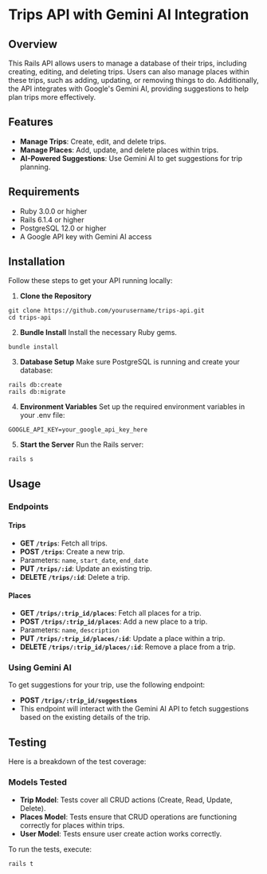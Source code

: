 # Trips API with Gemini AI Integration

## Overview

This Rails API allows users to manage a database of their trips, including creating, editing, and deleting trips. Users can also manage places within these trips, such as adding, updating, or removing things to do. Additionally, the API integrates with Google's Gemini AI, providing suggestions to help plan trips more effectively.

## Features

- **Manage Trips**: Create, edit, and delete trips.
- **Manage Places**: Add, update, and delete places within trips.
- **AI-Powered Suggestions**: Use Gemini AI to get suggestions for trip planning.

## Requirements

- Ruby 3.0.0 or higher
- Rails 6.1.4 or higher
- PostgreSQL 12.0 or higher
- A Google API key with Gemini AI access

## Installation

Follow these steps to get your API running locally:

1. **Clone the Repository**

 ```
git clone https://github.com/yourusername/trips-api.git 
 cd trips-api
```
2. **Bundle Install**
Install the necessary Ruby gems.
```
bundle install
```
3. **Database Setup**
Make sure PostgreSQL is running and create your database:
```
rails db:create
rails db:migrate
```
4. **Environment Variables**
Set up the required environment variables in your .env file:
```
GOOGLE_API_KEY=your_google_api_key_here
```
5. **Start the Server**
Run the Rails server:
```
rails s
```

## Usage

### Endpoints

#### Trips

- **GET `/trips`**: Fetch all trips.
- **POST `/trips`**: Create a new trip.
- Parameters: `name`, `start_date`, `end_date`
- **PUT `/trips/:id`**: Update an existing trip.
- **DELETE `/trips/:id`**: Delete a trip.

#### Places

- **GET `/trips/:trip_id/places`**: Fetch all places for a trip.
- **POST `/trips/:trip_id/places`**: Add a new place to a trip.
- Parameters: `name`, `description`
- **PUT `/trips/:trip_id/places/:id`**: Update a place within a trip.
- **DELETE `/trips/:trip_id/places/:id`**: Remove a place from a trip.

### Using Gemini AI

To get suggestions for your trip, use the following endpoint:

- **POST `/trips/:trip_id/suggestions`**
- This endpoint will interact with the Gemini AI API to fetch suggestions based on the existing details of the trip.

## Testing
Here is a breakdown of the test coverage:

### Models Tested

- **Trip Model**: Tests cover all CRUD actions (Create, Read, Update, Delete).
- **Places Model**: Tests ensure that CRUD operations are functioning correctly for places within trips.
- **User Model**: Tests ensure user create action works correctly.

To run the tests, execute:
```
rails t
```

